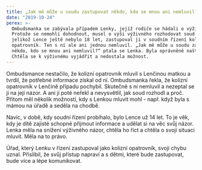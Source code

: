 ```yaml
---
title: „Jak mě může u soudu zastupovat někdo, kdo se mnou ani nemluvil?“
date: "2019-10-24"
perex: >-
  Ombudsmanka se zabývala případem Lenky, jejíž rodiče se hádali o výživné.
  Protože se nemohli dohodnout, musel o výši výživného rozhodovat soud. A
  jelikož Lence ještě nebylo 18 let, zastupoval ji v soudním řízení kolizní
  opatrovník. Ten s ní ale ani jednou nemluvil. „Jak mě může u soudu zastupovat
  někdo, kdo se mnou ani nemluvil?“ ptala se Lenka. Byla oprávněně naštvaná.
  Chtěla se k výživnému vyjádřit a nedostala možnost.
---
```




Ombudsmance nestačilo, že kolizní opatrovník mluvil s Lenčinou matkou a tvrdil, že potřebné informace získal od ní. Ombudsmanka řekla, že kolizní opatrovník v Lenčině případu pochybil. Skutečně s ní nemluvil a nezeptal se jí na její názor. A ani jí poté neřekl a nevysvětlil, jak soud rozhodl a proč. Přitom měl několik možností, kdy s Lenkou mluvit mohl - např. když byla s mámou na úřadě a seděla na chodbě. 



Navíc, v době, kdy soudní řízení probíhalo, bylo Lence už 14 let. To je věk, kdy je dítě zajisté schopné přijmout informace a udělat si na věc svůj názor. Lenka měla na snížení výživného názor, chtěla ho říct a chtěla o svojí situaci mluvit. Měla na to právo. 



Úřad, který Lenku v řízení zastupoval jako kolizní opatrovník, svoji chybu uznal. Přislíbil, že svůj přístup napraví a s dětmi, které bude zastupovat, bude více a lépe komunikovat.






